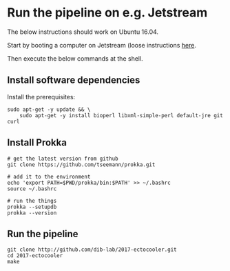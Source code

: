 # Run the pipeline on e.g. Jetstream

The below instructions should work on Ubuntu 16.04.

Start by booting a computer on Jetstream (loose instructions [here](https://2017-ucsc-metagenomics.readthedocs.io/en/latest/jetstream/boot.html).

Then execute the below commands at the shell.

## Install software dependencies

Install the prerequisites:

```
sudo apt-get -y update && \
    sudo apt-get -y install bioperl libxml-simple-perl default-jre git curl
```

## Install Prokka

```
# get the latest version from github
git clone https://github.com/tseemann/prokka.git

# add it to the environment
echo 'export PATH=$PWD/prokka/bin:$PATH' >> ~/.bashrc
source ~/.bashrc

# run the things
prokka --setupdb
prokka --version
```

## Run the pipeline

```
git clone http://github.com/dib-lab/2017-ectocooler.git
cd 2017-ectocooler
make
```

